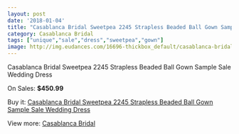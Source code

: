 ```yaml
---
layout: post
date: '2018-01-04'
title: "Casablanca Bridal Sweetpea 2245 Strapless Beaded Ball Gown Sample Sale Wedding Dress"
category: Casablanca Bridal
tags: ["unique","sale","dress","sweetpea","gown"]
image: http://img.eudances.com/16696-thickbox_default/casablanca-bridal-sweetpea-2245-strapless-beaded-ball-gown-sample-sale-wedding-dress.jpg
---
```

Casablanca Bridal Sweetpea 2245 Strapless Beaded Ball Gown Sample Sale Wedding Dress

On Sales: **$450.99**
<a href="https://www.eudances.com/en/casablanca-bridal/4905-casablanca-bridal-sweetpea-2245-strapless-beaded-ball-gown-sample-sale-wedding-dress.html"><amp-img layout="responsive" width="600" height="600" src="//img.eudances.com/16696-thickbox_default/casablanca-bridal-sweetpea-2245-strapless-beaded-ball-gown-sample-sale-wedding-dress.jpg" alt="Casablanca Bridal Sweetpea 2245 Strapless Beaded Ball Gown Sample Sale Wedding Dress 0" /></a>
<a href="https://www.eudances.com/en/casablanca-bridal/4905-casablanca-bridal-sweetpea-2245-strapless-beaded-ball-gown-sample-sale-wedding-dress.html"><amp-img layout="responsive" width="600" height="600" src="//img.eudances.com/16698-thickbox_default/casablanca-bridal-sweetpea-2245-strapless-beaded-ball-gown-sample-sale-wedding-dress.jpg" alt="Casablanca Bridal Sweetpea 2245 Strapless Beaded Ball Gown Sample Sale Wedding Dress 1" /></a>
<a href="https://www.eudances.com/en/casablanca-bridal/4905-casablanca-bridal-sweetpea-2245-strapless-beaded-ball-gown-sample-sale-wedding-dress.html"><amp-img layout="responsive" width="600" height="600" src="//img.eudances.com/16697-thickbox_default/casablanca-bridal-sweetpea-2245-strapless-beaded-ball-gown-sample-sale-wedding-dress.jpg" alt="Casablanca Bridal Sweetpea 2245 Strapless Beaded Ball Gown Sample Sale Wedding Dress 2" /></a>

Buy it: [Casablanca Bridal Sweetpea 2245 Strapless Beaded Ball Gown Sample Sale Wedding Dress](https://www.eudances.com/en/casablanca-bridal/4905-casablanca-bridal-sweetpea-2245-strapless-beaded-ball-gown-sample-sale-wedding-dress.html "Casablanca Bridal Sweetpea 2245 Strapless Beaded Ball Gown Sample Sale Wedding Dress")

View more: [Casablanca Bridal](https://www.eudances.com/en/4-casablanca-bridal "Casablanca Bridal")